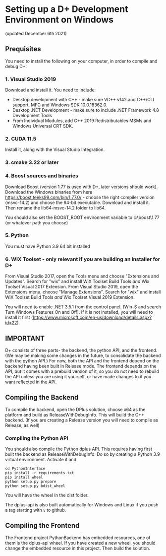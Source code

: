 # Setting up a D+ Development Environment on Windows
(updated December 6th 2021)

## Prequisites
You need to install the following on your computer, in order to compile and debug D+:

### 1. Visual Studio 2019
Download and install it. You need to include:

* Desktop development with C++ - make sure VC++ v142 and C++/CLI support, MFC and Windows SDK 10.0.18362.0.
* Desktop .NET Development - make sure to include .NET Framework 4.8 Development Tools
* From Individual Modules, add C++ 2019 Redistributables MSMs and Windows Universal CRT SDK.

### 2. CUDA 11.5
Install it, along with the Visual Studio Integration.

### 3. cmake 3.22 or later

### 4. Boost sources and binaries
Download Boost (version 1.77 is used with D+, later versions should work). Download the Windows binaries from here https://boost.teeks99.com/bin/1.77.0/ - choose the right compiler version (msvc-14.2) and choose the 64-bit executable. Download and install it. Then rename the lib64-msvc-14.2 folder to lib64.

You should also set the BOOST_ROOT environment variable to c:\boost\1.77 (or whatever path you choose)

### 5. Python
You must have Python 3.9 64 bit installed

### 6. WIX Toolset - only relevant if you are building an installer for D+
From Visual Studio 2017, open the Tools menu and choose "Extensions and Updates". Search for "wix" and install WiX Toolset Build Tools *and* Wix Toolset Visual 2017 Extension. 
From Visual Studio 2019, open the Extensions menu, choose "Manage Extensions". Search for "wix" and install WiX Toolset Build Tools *and* Wix Toolset Visual 2019 Extension. 

You will need to enable .NET 3.5.1 from the control panel. (Win-S and search Turn Windows Features On and Off). If it is not installed, you will need to install it first (https://www.microsoft.com/en-us/download/details.aspx?id=22).

## IMPORTANT
D+ consists of three parts- the backend, the python API, and the frontend. 
(We may be making some changes in the future, to consolidate the backend with the python API.)
For now, both the API and the frontend depend on the backend having been built in Release mode.
The frontend depends on the API, but it comes with a prebuild version of it, so you do not need to rebuild the API unless you are using it yourself, or have made changes to it you want reflected in the API. 

## Compiling the Backend
To compile the backend, open the DPlus solution, choose x64 as the platform and build as ReleaseWithDebugInfo. This will build the C++ backend. (If you are creating a Release version you will need to compile as Release, as well)

### Compiling the Python API
You should also compile the Python dplus API. This requires having first built the backend as ReleaseWithDebugInfo. Do so by creating a Python 3.9 virtual environment. Activate it and

    cd PythonInterface
    pip install -r requirements.txt
    pip install wheel
    python setup.py prepare
    python setup.py bdist_wheel

You will have the wheel in the dist folder.

The dplus-api is also built automatically for Windows and Linux if you push a tag starting with `v` to github.

## Compiling the Frontend
The Frontend project PythonBackend has embedded resources, one of them is the dplus-api wheel. If you have created a new wheel, you should change the embedded resource in this project. Then build the solution.




